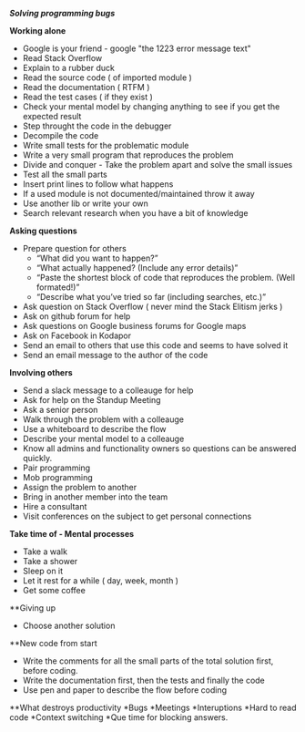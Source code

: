 ***Solving programming bugs***

**Working alone**

* Google is your friend - google "the 1223 error message text"
* Read Stack Overflow
* Explain to a rubber duck
* Read the source code ( of imported module )
* Read the documentation ( RTFM )
* Read the test cases ( if they exist )
* Check your mental model by changing anything to see if you get the expected result
* Step throught the code in the debugger
* Decompile the code
* Write small tests for the problematic module
* Write a very small program that reproduces the problem
* Divide and conquer - Take the problem apart and solve the small issues
* Test all the small parts 
* Insert print lines to follow what happens
* If a used module is not documented/maintained throw it away
* Use another lib or write your own
* Search relevant research when you have a bit of knowledge

**Asking questions**
* Prepare question for others
  * “What did you want to happen?”
  * “What actually happened? (Include any error details)”
  * “Paste the shortest block of code that reproduces the problem. (Well formated!)”
  * “Describe what you’ve tried so far (including searches, etc.)”
* Ask question on Stack Overflow ( never mind the Stack Elitism jerks )
* Ask on github forum for help
* Ask questions on Google business forums for Google maps
* Ask on Facebook in Kodapor
* Send an email to others that use this code and seems to have solved it
* Send an email message to the author of the code

**Involving others**
* Send a slack message to a colleauge for help
* Ask for help on the Standup Meeting
* Ask a senior person
* Walk through the problem with a colleauge
* Use a whiteboard to describe the flow
* Describe your mental model to a colleauge
* Know all admins and functionality owners so questions can be answered quickly.
* Pair programming
* Mob programming
* Assign the problem to another
* Bring in another member into the team
* Hire a consultant
* Visit conferences on the subject to get personal connections

**Take time of - Mental processes**
* Take a walk
* Take a shower
* Sleep on it
* Let it rest for a while ( day, week, month )
* Get some coffee

**Giving up
* Choose another solution

**New code from start
* Write the comments for all the small parts of the total solution first, before coding.
* Write the documentation first, then the tests and finally the code
* Use pen and paper to describe the flow before coding

**What destroys productivity
*Bugs
*Meetings
*Interuptions
*Hard to read code
*Context switching
*Que time for blocking answers.  
```How would you like to be treated by your co-workers? Sticky notes. Kindness, considerations and respect. Need to learn this.
```



